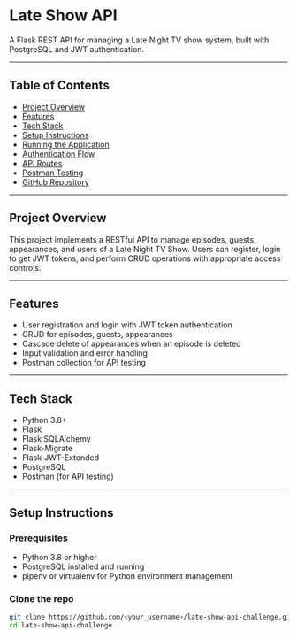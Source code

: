 # Late Show API

A Flask REST API for managing a Late Night TV show system, built with PostgreSQL and JWT authentication.

---

## Table of Contents

- [Project Overview](#project-overview)  
- [Features](#features)  
- [Tech Stack](#tech-stack)  
- [Setup Instructions](#setup-instructions)  
- [Running the Application](#running-the-application)  
- [Authentication Flow](#authentication-flow)  
- [API Routes](#api-routes)  
- [Postman Testing](#postman-testing)  
- [GitHub Repository](#github-repository)

---

## Project Overview

This project implements a RESTful API to manage episodes, guests, appearances, and users of a Late Night TV Show. Users can register, login to get JWT tokens, and perform CRUD operations with appropriate access controls.

---

## Features

- User registration and login with JWT token authentication  
- CRUD for episodes, guests, appearances  
- Cascade delete of appearances when an episode is deleted  
- Input validation and error handling  
- Postman collection for API testing

---

## Tech Stack

- Python 3.8+  
- Flask  
- Flask SQLAlchemy  
- Flask-Migrate  
- Flask-JWT-Extended  
- PostgreSQL  
- Postman (for API testing)  

---

## Setup Instructions

### Prerequisites

- Python 3.8 or higher  
- PostgreSQL installed and running  
- pipenv or virtualenv for Python environment management

### Clone the repo

```bash
git clone https://github.com/<your_username>/late-show-api-challenge.git
cd late-show-api-challenge
